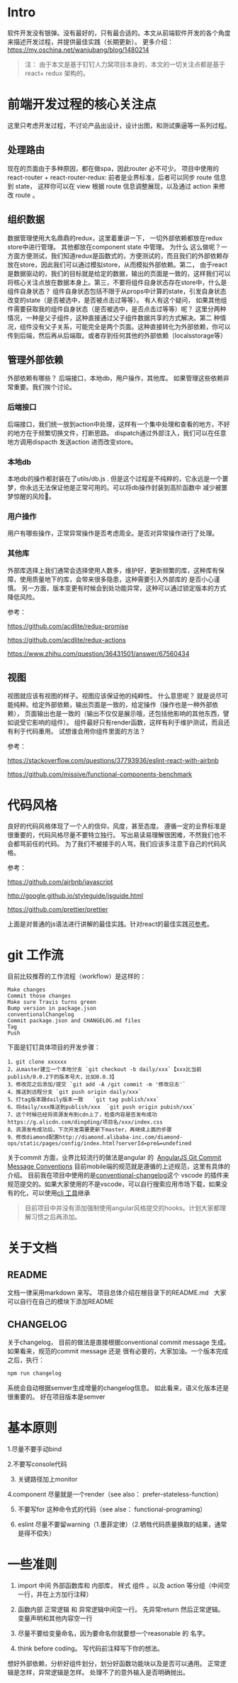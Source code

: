 # Intro
软件开发没有银弹。没有最好的，只有最合适的。本文从前端软件开发的各个角度来描述开发过程，并提供最佳实践（长期更新）。 更多介绍：https://my.oschina.net/wanjubang/blog/1480214

> 注： 由于本文是基于钉钉人力窝项目本身的，本文的一切关注点都是基于react+ redux 架构的。

# 前端开发过程的核心关注点

这里只考虑开发过程，不讨论产品出设计，设计出图，和测试撕逼等一系列过程。

## 处理路由

现在的页面由于多种原因，都在做spa，因此router 必不可少。 
项目中使用的react-router + react-router-redux: 前者是业界标准，后者可以同步 route 信息到 state，
这样你可以在 view 根据 route 信息调整展现，以及通过 action 来修改 route 。

## 组织数据

数据管理使用大名鼎鼎的redux，这里着重讲一下， 一切外部依赖都放在redux store中进行管理。 其他都放在component state 中管理。 为什么
这么做呢？一方面方便测试，我们知道redux是函数式的，方便测试的，而且我们的外部依赖存放在store，因此我们可以通过模拟store，从而模拟外部依赖。第二，
由于react是数据驱动的，我们的目标就是给定的数据，输出的页面是一致的，这样我们可以将核心关注点放在数据本身上。第三，不要将组件自身状态存在store中，什么是组件自身状态？ 组件自身状态包括不限于从props中计算的state，引发自身状态改变的state（是否被选中，是否被点击过等等）。 有人有这个疑问，
如果其他组件需要获取我的组件自身状态（是否被选中，是否点击过等等）呢？ 这里分两种情况，一种是父子组件，这种直接通过父子组件数据共享的方式解决。第二
种情况，组件没有父子关系，可能完全是两个页面。这种直接转化为外部依赖，你可以传到后端，然后再从后端取。或者存到任何其他的外部依赖（localsstorage等）

## 管理外部依赖
外部依赖有哪些？ 后端接口，本地db，用户操作，其他库。 如果管理这些依赖非常重要。我们挨个讨论。
### 后端接口
后端接口，我们统一放到action中处理，这样有一个集中处理和查看的地方，不好的地方在于频繁切换文件，打断思路。
dispatch通过外部注入，我们可以在任意地方调用dispacth 发送action 进而改变store。

### 本地db
本地db的操作都封装在了utils/db.js . 但是这个过程是不纯粹的，它永远是一个噩梦，你永远无法保证他是正常可用的。可以将db操作封装到高阶函数中
减少被噩梦惊醒的风险🤦‍。

### 用户操作

用户有哪些操作，正常异常操作是否考虑周全。是否对异常操作进行了处理。

### 其他库

外部库选择上我们通常会选择使用人数多，维护好，更新频繁的库，这种库有保障，使用质量地下的库，会带来很多隐患，这种需要引入外部库的
是否小心谨慎。
另一方面，版本变更有时候会到处功能异常，这种可以通过锁定版本的方式降低风险。


参考：

https://github.com/acdlite/redux-promise

https://github.com/acdlite/redux-actions

https://www.zhihu.com/question/36431501/answer/67560434

## 视图
视图就应该有视图的样子。视图应该保证他的纯粹性。 什么意思呢？ 就是说尽可能纯粹。给定外部依赖，输出页面是一致的，给定操作（操作也是一种外部依赖），
页面输出也是一致的（输出不仅仅是展示哦，还包括他影响的其他东西，譬如说受它影响的组件）。 组件最好只有render函数，这样有利于维护测试，而且还有利于代码重用。 试想谁会用你组件里面的方法？

参考：

https://stackoverflow.com/questions/37793936/eslint-react-with-airbnb

https://github.com/missive/functional-components-benchmark

# 代码风格

良好的代码风格体现了一个人的信仰，风度，甚至态度。
遵循一定的业界标准是很重要的，代码风格尽量不要特立独行。
写出易读易理解很困难，不然我们也不会都骂前任的代码。
为了我们不被接手的人骂，我们应该多注意下自己的代码风格。

参考：

https://github.com/airbnb/javascript

http://google.github.io/styleguide/jsguide.html

https://github.com/prettier/prettier

上面是对普通的js语法进行讲解的最佳实践。针对react的最佳实践[可参考](https://github.com/renliwo/react-best-practice)。


# git 工作流
目前比较推荐的工作流程（workflow）是这样的：

```
Make changes
Commit those changes
Make sure Travis turns green
Bump version in package.json
conventionalChangelog
Commit package.json and CHANGELOG.md files
Tag
Push
```

下面是钉钉具体项目的开发步骤：

```
1、git clone xxxxxx
2、从master建立一个本地分支 `git checkout -b daily/xxx`【xxx比当前publish/0.0.2下的版本号大，比如0.0.3】
3、修改完之后添加/提交 `git add -A /git commit -m '修改日志'`
4、推送到远程分支 `git push origin daily/xxx`
5、打tag版本跟daily版本一致   `git tag publish/xxx`
6、将daily/xxx推送到publish/xxx  `git push origin pubish/xxx`
7、这个时候已经将资源发布到cdn上了，检查内容是否发布成功https://g.alicdn.com/dingding/项目名/xxx/index.css
8、资源发布成功后，下次开发需要更新下master，再继续上面的步骤
9、修改diamond配置http://diamond.alibaba-inc.com/diamond-ops/static/pages/config/index.html?serverId=pre&=undefined
```

关于commit 方面，业界比较流行的做法是angular 的  [AngularJS Git Commit Message Conventions](https://gist.github.com/stephenparish/9941e89d80e2bc58a153)
目前mobile端的规范就是遵循的上述规范，这里有具体的介绍。 目前我在项目中使用的是[conventional-changelog](https://marketplace.visualstudio.com/items?itemName=KnisterPeter.vscode-commitizen)这个 vscode
的插件来规范提交的。如果大家使用的不是vscode，可以自行搜索应用市场下载，如果没有的化，可以使用[cli 工具](https://github.com/conventional-changelog/conventional-changelog/tree/master/packages/conventional-changelog-cli)继承

> 目前项目中并没有添加强制使用angular风格提交的hooks。计划大家都理解习惯之后再添加。

# 关于文档

## README
文档一律采用markdown 来写。 项目总体介绍在根目录下的README.md  
大家可以自行在自己的模块下添加README

## CHANGELOG

关于changelog， 目前的做法是直接根据conventional commit message 生成。如果看来，规范的commit message 还是
很有必要的，大家加油。一个版本完成之后，执行：

```js
npm run changelog
``` 
系统会自动根据semver生成增量的changelog信息。 如此看来，语义化版本还是很重要的。
好在项目版本是semver

# 基本原则

1.尽量不要手动bind

2.不要写console代码

3. 关键路径加上monitor

4.component 尽量就是一个render（see also： prefer-stateless-function）

5. 不要写for 这种命令式的代码（see alse： functional-programing）

6. eslint 尽量不要留warning（1.墨菲定律）（2.牺牲代码质量换取的结果，通常是得不偿失）


# 一些准则
1. import 中间   外部函数库和 内部库， 样式  组件 。以及 action 等分组（中间空一行，并在上方加行注释）

2. 函数内部  正常逻辑  和 异常逻辑中间空一行。 先异常return  然后正常逻辑。 变量声明和其他内容空一行

3. 尽量不要给变量命名，因为要命名你就要想一个reasonable 的 名字。

4. think before coding。 写代码前注释写下你的想法。

想好外部依赖，分析好组件划分，划分好函数功能块以及是否可以通用。 正常逻辑是怎样，异常逻辑是怎样。 处理不了的意外输入是否明确抛出。

